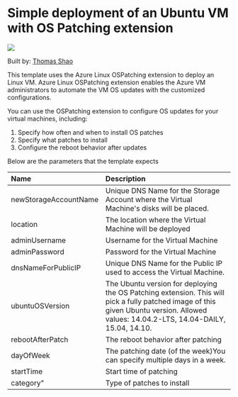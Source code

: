 # Simple deployment of an Ubuntu VM with OS Patching extension

<a href="https://portal.azure.com/#create/Microsoft.Template/uri/https%3A%2F%2Fraw.githubusercontent.com%2FAzure%2Fazure-quickstart-templates%2Fmaster%2Fvm-ospatching%2Fazuredeploy.json" target="_blank">
    <img src="http://azuredeploy.net/deploybutton.png"/>
</a>

Built by: [Thomas Shao](https://github.com/thomas1206)

This template uses the Azure Linux OSPatching extension to deploy an Linux VM. Azure Linux OSPatching extension enables the Azure VM administrators to automate the VM OS updates with the customized configurations.

You can use the OSPatching extension to configure OS updates for your virtual machines, including:

1. Specify how often and when to install OS patches
2. Specify what patches to install
3. Configure the reboot behavior after updates

Below are the parameters that the template expects

| Name   | Description    |
|:--- |:---|
| newStorageAccountName  | Unique DNS Name for the Storage Account where the Virtual Machine's disks will be placed. |
| location | The location where the Virtual Machine will be deployed |
| adminUsername  | Username for the Virtual Machine  |
| adminPassword  | Password for the Virtual Machine  |
| dnsNameForPublicIP  | Unique DNS Name for the Public IP used to access the Virtual Machine. |
| ubuntuOSVersion  | The Ubuntu version for deploying the OS Patching extension. This will pick a fully patched image of this given Ubuntu version. Allowed values: 14.04.2-LTS, 14.04-DAILY, 15.04, 14.10. |
| rebootAfterPatch | The reboot behavior after patching |
| dayOfWeek | The patching date (of the week)You can specify multiple days in a week. |
| startTime | Start time of patching |
| category" | Type of patches to install |
